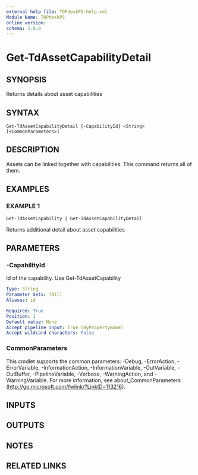 ```yaml
---
external help file: TOPdeskPS-help.xml
Module Name: TOPdeskPS
online version:
schema: 2.0.0
---
```


# Get-TdAssetCapabilityDetail

## SYNOPSIS
Returns details about asset capabilities

## SYNTAX

```
Get-TdAssetCapabilityDetail [-CapabilityId] <String> [<CommonParameters>]
```

## DESCRIPTION
Assets can be linked together with capabilities.
This command returns all of them.

## EXAMPLES

### EXAMPLE 1
```
Get-TdAssetCapability | Get-TdAssetCapabilityDetail
```

Returns additional detail about asset capabilities

## PARAMETERS

### -CapabilityId
Id of the capability.
Use Get-TdAssetCapability

```yaml
Type: String
Parameter Sets: (All)
Aliases: id

Required: True
Position: 1
Default value: None
Accept pipeline input: True (ByPropertyName)
Accept wildcard characters: False
```

### CommonParameters
This cmdlet supports the common parameters: -Debug, -ErrorAction, -ErrorVariable, -InformationAction, -InformationVariable, -OutVariable, -OutBuffer, -PipelineVariable, -Verbose, -WarningAction, and -WarningVariable.
For more information, see about_CommonParameters (http://go.microsoft.com/fwlink/?LinkID=113216).

## INPUTS

## OUTPUTS

## NOTES

## RELATED LINKS
